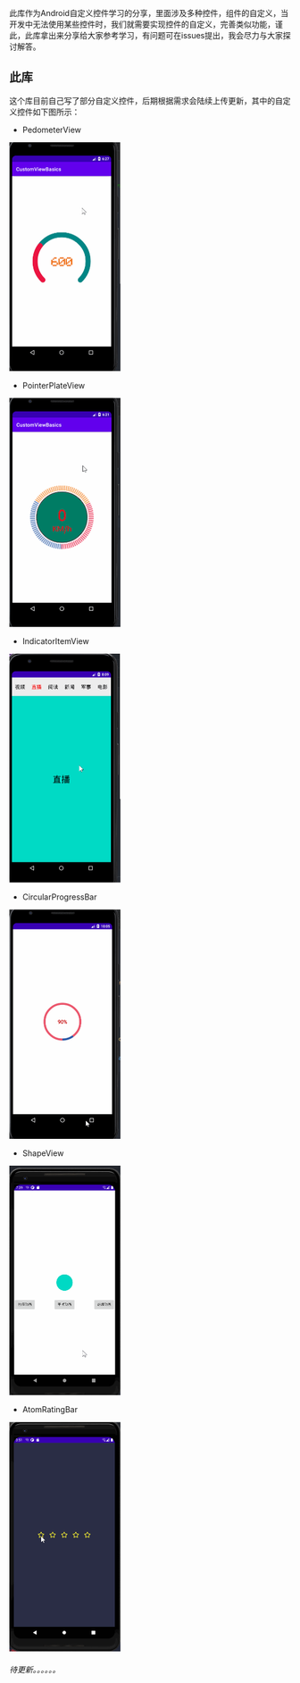 

此库作为Android自定义控件学习的分享，里面涉及多种控件，组件的自定义，当开发中无法使用某些控件时，我们就需要实现控件的自定义，完善类似功能，谨此，此库拿出来分享给大家参考学习，有问题可在issues提出，我会尽力与大家探讨解答。

## 此库

这个库目前自己写了部分自定义控件，后期根据需求会陆续上传更新，其中的自定义控件如下图所示：

+ PedometerView

<img src="/atr/pedview.gif" style="zoom:50%;" />



 

+ PointerPlateView

<img src="/atr/scaleview1.gif" style="zoom:50%;"/>

+ IndicatorItemView

<img src="/atr/indicatorView.gif" style="zoom:50%;" />

 

+ CircularProgressBar

<img src="/atr/circuleProgressBar.gif" style="zoom:50%;" />

+ ShapeView

<img src="/atr/ValueAnimator-and-shapeview.gif" style="zoom:50%;" />



+ AtomRatingBar

<img src="/atr/ratingbar.gif" style="zoom:50%;" />



###### 待更新。。。。。。





